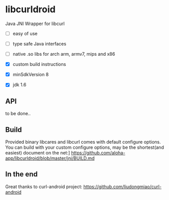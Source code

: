 libcurldroid
=============

Java JNI Wrapper for libcurl

* [ ] easy of use
* [ ] type safe Java interfaces
* [ ] native .so libs for arch arm, armv7, mips and x86
* [x] custom build instructions
* [x] minSdkVersion 8
* [x] jdk 1.6


API
----

to be done..

Build
------

Provided binary libcares and libcurl comes with default configure options.
You can build with your custom configure options, may be the shortest(and easiest) document on the net:] https://github.com/aloha-app/libcurldroid/blob/master/jni/BUILD.md

In the end
-----
Great thanks to curl-android project: https://github.com/liudongmiao/curl-android